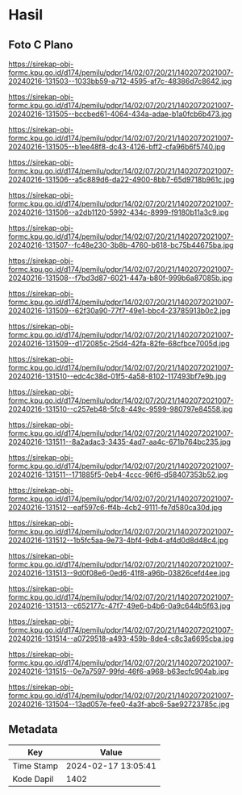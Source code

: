 # Hasil

## Foto C Plano

https://sirekap-obj-formc.kpu.go.id/d174/pemilu/pdpr/14/02/07/20/21/1402072021007-20240216-131503--1033bb59-a712-4595-af7c-48386d7c8642.jpg

https://sirekap-obj-formc.kpu.go.id/d174/pemilu/pdpr/14/02/07/20/21/1402072021007-20240216-131505--bccbed61-4064-434a-adae-b1a0fcb6b473.jpg

https://sirekap-obj-formc.kpu.go.id/d174/pemilu/pdpr/14/02/07/20/21/1402072021007-20240216-131505--b1ee48f8-dc43-4126-bff2-cfa96b6f5740.jpg

https://sirekap-obj-formc.kpu.go.id/d174/pemilu/pdpr/14/02/07/20/21/1402072021007-20240216-131506--a5c889d6-da22-4900-8bb7-65d9718b961c.jpg

https://sirekap-obj-formc.kpu.go.id/d174/pemilu/pdpr/14/02/07/20/21/1402072021007-20240216-131506--a2db1120-5992-434c-8999-f9180b11a3c9.jpg

https://sirekap-obj-formc.kpu.go.id/d174/pemilu/pdpr/14/02/07/20/21/1402072021007-20240216-131507--fc48e230-3b8b-4760-b618-bc75b44675ba.jpg

https://sirekap-obj-formc.kpu.go.id/d174/pemilu/pdpr/14/02/07/20/21/1402072021007-20240216-131508--f7bd3d87-6021-447a-b80f-999b6a87085b.jpg

https://sirekap-obj-formc.kpu.go.id/d174/pemilu/pdpr/14/02/07/20/21/1402072021007-20240216-131509--62f30a90-77f7-49e1-bbc4-23785913b0c2.jpg

https://sirekap-obj-formc.kpu.go.id/d174/pemilu/pdpr/14/02/07/20/21/1402072021007-20240216-131509--d172085c-25d4-42fa-82fe-68cfbce7005d.jpg

https://sirekap-obj-formc.kpu.go.id/d174/pemilu/pdpr/14/02/07/20/21/1402072021007-20240216-131510--edc4c38d-01f5-4a58-8102-117493bf7e9b.jpg

https://sirekap-obj-formc.kpu.go.id/d174/pemilu/pdpr/14/02/07/20/21/1402072021007-20240216-131510--c257eb48-5fc8-449c-9599-980797e84558.jpg

https://sirekap-obj-formc.kpu.go.id/d174/pemilu/pdpr/14/02/07/20/21/1402072021007-20240216-131511--8a2adac3-3435-4ad7-aa4c-671b764bc235.jpg

https://sirekap-obj-formc.kpu.go.id/d174/pemilu/pdpr/14/02/07/20/21/1402072021007-20240216-131511--171885f5-0eb4-4ccc-96f6-d58407353b52.jpg

https://sirekap-obj-formc.kpu.go.id/d174/pemilu/pdpr/14/02/07/20/21/1402072021007-20240216-131512--eaf597c6-ff4b-4cb2-9111-fe7d580ca30d.jpg

https://sirekap-obj-formc.kpu.go.id/d174/pemilu/pdpr/14/02/07/20/21/1402072021007-20240216-131512--1b5fc5aa-9e73-4bf4-9db4-af4d0d8d48c4.jpg

https://sirekap-obj-formc.kpu.go.id/d174/pemilu/pdpr/14/02/07/20/21/1402072021007-20240216-131513--9d0f08e6-0ed6-41f8-a96b-03826cefd4ee.jpg

https://sirekap-obj-formc.kpu.go.id/d174/pemilu/pdpr/14/02/07/20/21/1402072021007-20240216-131513--c652177c-47f7-49e6-b4b6-0a9c644b5f63.jpg

https://sirekap-obj-formc.kpu.go.id/d174/pemilu/pdpr/14/02/07/20/21/1402072021007-20240216-131514--a0729518-a493-459b-8de4-c8c3a6695cba.jpg

https://sirekap-obj-formc.kpu.go.id/d174/pemilu/pdpr/14/02/07/20/21/1402072021007-20240216-131515--0e7a7597-99fd-46f6-a968-b63ecfc904ab.jpg

https://sirekap-obj-formc.kpu.go.id/d174/pemilu/pdpr/14/02/07/20/21/1402072021007-20240216-131504--13ad057e-fee0-4a3f-abc6-5ae92723785c.jpg


## Metadata

| Key        | Value               |
| ---------- | ------------------- |
| Time Stamp | 2024-02-17 13:05:41 |
| Kode Dapil | 1402                |



